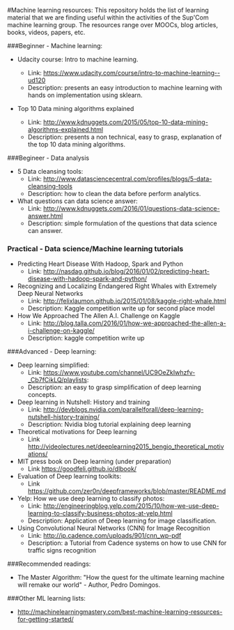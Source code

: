 #Machine learning resources: 
This repository holds the list of learning material that we are finding useful within the activities of the Sup'Com machine learning group. The resources range over MOOCs, blog articles, books, videos, papers, etc. 

###Beginner - Machine learning: 
	
 - Udacity course: Intro to machine learning. 
 	- Link: https://www.udacity.com/course/intro-to-machine-learning--ud120
 	- Description: presents an easy introduction to machine learning with hands on implementation using sklearn. 

 - Top 10 Data mining algorithms explained
 	- Link: http://www.kdnuggets.com/2015/05/top-10-data-mining-algorithms-explained.html
 	- Description: presents a non technical, easy to grasp, explanation of the top 10 data mining algorithms. 

###Begineer - Data analysis 

 - 5 Data cleansing tools: 
 	- Link: http://www.datasciencecentral.com/profiles/blogs/5-data-cleansing-tools 
 	- Description: how to clean the data before perform analytics.
 - What questions can data science answer: 
 	- Link: http://www.kdnuggets.com/2016/01/questions-data-science-answer.html
 	- Description: simple formulation of the questions that data science can answer. 

### Practical - Data science/Machine learning tutorials 

 - Predicting Heart Disease With Hadoop, Spark and Python
 	- Link: http://nasdag.github.io/blog/2016/01/02/predicting-heart-disease-with-hadoop-spark-and-python/
 - Recognizing and Localizing Endangered Right Whales with Extremely Deep Neural Networks
 	- Link: http://felixlaumon.github.io/2015/01/08/kaggle-right-whale.html
 	- Description: Kaggle competition write up for second place model 
 - How We Approached The Allen A.I. Challenge on Kaggle
  	- Link: http://blog.talla.com/2016/01/how-we-approached-the-allen-a-i-challenge-on-kaggle/
  	- Description: kaggle competition write up 

###Advanced - Deep learning: 


 - Deep learning simplified: 
 	- Link: https://www.youtube.com/channel/UC9OeZkIwhzfv-_Cb7fCikLQ/playlists: 
 	- Description: an easy to grasp simplification of deep learning concepts.
 - Deep learning in Nutshell: History and training 
 	- Link: http://devblogs.nvidia.com/parallelforall/deep-learning-nutshell-history-training/
 	- Description: Nvidia blog tutorial explaining deep learning  
 - Theoretical motivations for Deep learning 
 	- Link http://videolectures.net/deeplearning2015_bengio_theoretical_motivations/
 - MIT press book on Deep learning (under preparation)
 	- Link https://goodfeli.github.io/dlbook/ 
 - Evaluation of Deep learning toolkits: 
 	- Link https://github.com/zer0n/deepframeworks/blob/master/README.md
 - Yelp: How we use deep learning to classify photos: 
 	- Link: http://engineeringblog.yelp.com/2015/10/how-we-use-deep-learning-to-classify-business-photos-at-yelp.html 
 	- Description: Application of Deep learning for image classification. 
 - Using Convolutional Neural Networks (CNN) for Image Recognition
 	- Link: http://ip.cadence.com/uploads/901/cnn_wp-pdf 
 	- Description: a Tutorial from Cadence systems on how to use CNN for traffic signs recognition 

###Recommended readings: 
 
 - The Master Algorithm: "How the quest for the ultimate learning machine will remake our world" - Author, Pedro Domingos. 


###Other ML learning lists: 

 - http://machinelearningmastery.com/best-machine-learning-resources-for-getting-started/

